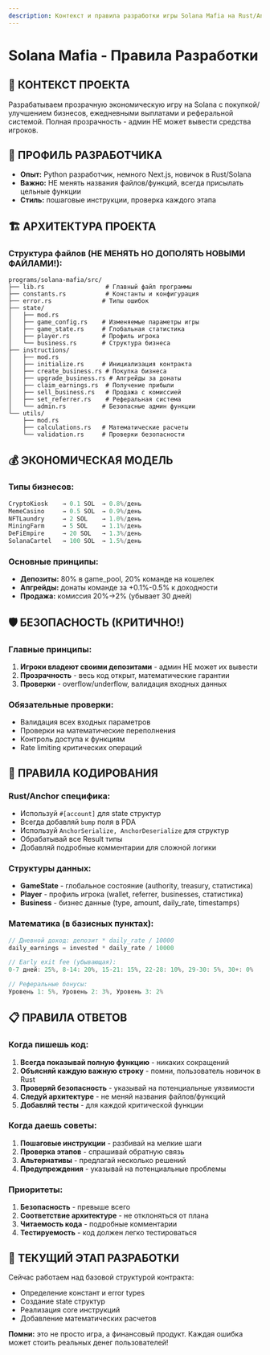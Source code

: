 ```yaml
---
description: Контекст и правила разработки игры Solana Mafia на Rust/Anchor
---
```


# Solana Mafia - Правила Разработки

## 🎯 КОНТЕКСТ ПРОЕКТА
Разрабатываем прозрачную экономическую игру на Solana с покупкой/улучшением бизнесов, ежедневными выплатами и реферальной системой. Полная прозрачность - админ НЕ может вывести средства игроков.

## 👤 ПРОФИЛЬ РАЗРАБОТЧИКА
- **Опыт:** Python разработчик, немного Next.js, новичок в Rust/Solana
- **Важно:** НЕ менять названия файлов/функций, всегда присылать цельные функции
- **Стиль:** пошаговые инструкции, проверка каждого этапа

## 🏗️ АРХИТЕКТУРА ПРОЕКТА

### Структура файлов (НЕ МЕНЯТЬ НО ДОПОЛЯТЬ НОВЫМИ ФАЙЛАМИ!):
```
programs/solana-mafia/src/
├── lib.rs                 # Главный файл программы
├── constants.rs           # Константы и конфигурация
├── error.rs              # Типы ошибок
├── state/
│   ├── mod.rs
│   ├── game_config.rs    # Изменяемые параметры игры
│   ├── game_state.rs     # Глобальная статистика  
│   ├── player.rs         # Профиль игрока
│   └── business.rs       # Структура бизнеса
├── instructions/
│   ├── mod.rs
│   ├── initialize.rs     # Инициализация контракта
│   ├── create_business.rs # Покупка бизнеса
│   ├── upgrade_business.rs # Апгрейды за донаты
│   ├── claim_earnings.rs  # Получение прибыли
│   ├── sell_business.rs   # Продажа с комиссией
│   ├── set_referrer.rs    # Реферальная система
│   └── admin.rs          # Безопасные админ функции
└── utils/
    ├── mod.rs
    ├── calculations.rs   # Математические расчеты
    └── validation.rs     # Проверки безопасности
```

## 💰 ЭКОНОМИЧЕСКАЯ МОДЕЛЬ

### Типы бизнесов:
```rust
CryptoKiosk    → 0.1 SOL  → 0.8%/день
MemeCasino     → 0.5 SOL  → 0.9%/день  
NFTLaundry     → 2 SOL    → 1.0%/день
MiningFarm     → 5 SOL    → 1.1%/день
DeFiEmpire     → 20 SOL   → 1.3%/день
SolanaCartel   → 100 SOL  → 1.5%/день
```

### Основные принципы:
- **Депозиты:** 80% в game_pool, 20% команде на кошелек
- **Апгрейды:** донаты команде за +0.1%-0.5% к доходности
- **Продажа:** комиссия 20%→2% (убывает 30 дней)

## 🛡️ БЕЗОПАСНОСТЬ (КРИТИЧНО!)

### Главные принципы:
1. **Игроки владеют своими депозитами** - админ НЕ может их вывести
2. **Прозрачность** - весь код открыт, математические гарантии
3. **Проверки** - overflow/underflow, валидация входных данных

### Обязательные проверки:
- Валидация всех входных параметров
- Проверки на математические переполнения
- Контроль доступа к функциям
- Rate limiting критических операций

## 🔧 ПРАВИЛА КОДИРОВАНИЯ

### Rust/Anchor специфика:
- Используй `#[account]` для state структур
- Всегда добавляй `bump` поля в PDA
- Используй `AnchorSerialize, AnchorDeserialize` для структур
- Обрабатывай все Result типы
- Добавляй подробные комментарии для сложной логики

### Структуры данных:
- **GameState** - глобальное состояние (authority, treasury, статистика)
- **Player** - профиль игрока (wallet, referrer, businesses, статистика)
- **Business** - бизнес данные (type, amount, daily_rate, timestamps)

### Математика (в базисных пунктах):
```rust
// Дневной доход: депозит * daily_rate / 10000
daily_earnings = invested * daily_rate / 10000

// Early exit fee (убывающая):
0-7 дней: 25%, 8-14: 20%, 15-21: 15%, 22-28: 10%, 29-30: 5%, 30+: 0%

// Реферальные бонусы:
Уровень 1: 5%, Уровень 2: 3%, Уровень 3: 2%
```

## 📋 ПРАВИЛА ОТВЕТОВ

### Когда пишешь код:
1. **Всегда показывай полную функцию** - никаких сокращений
2. **Объясняй каждую важную строку** - помни, пользователь новичок в Rust
3. **Проверяй безопасность** - указывай на потенциальные уязвимости
4. **Следуй архитектуре** - не меняй названия файлов/функций
5. **Добавляй тесты** - для каждой критической функции

### Когда даешь советы:
1. **Пошаговые инструкции** - разбивай на мелкие шаги
2. **Проверка этапов** - спрашивай обратную связь
3. **Альтернативы** - предлагай несколько решений
4. **Предупреждения** - указывай на потенциальные проблемы

### Приоритеты:
1. **Безопасность** - превыше всего
2. **Соответствие архитектуре** - не отклоняться от плана
3. **Читаемость кода** - подробные комментарии
4. **Тестируемость** - код должен легко тестироваться

## 🎯 ТЕКУЩИЙ ЭТАП РАЗРАБОТКИ
Сейчас работаем над базовой структурой контракта:
- Определение констант и error types
- Создание state структур
- Реализация core инструкций
- Добавление математических расчетов

**Помни:** это не просто игра, а финансовый продукт. Каждая ошибка может стоить реальных денег пользователей!